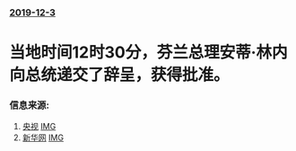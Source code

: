 ### [2019-12-3](/news/2019/12/3/index.md)

##### 
#  当地时间12时30分，芬兰总理安蒂·林内向总统递交了辞呈，获得批准。 




### 信息来源:

1. [央视](https://news.sina.com.cn/w/2019-12-03/doc-iihnzahi5074554.shtml) [IMG](http://n.sinaimg.cn/translate/213/w2048h1365/20191203/1d85-ikcaces0872192.jpg)
2. [新华网](https://tech.sina.com.cn/roll/2019-12-04/doc-iihnzhfz3552073.shtml) [IMG](//n.sinaimg.cn/translate/110/w580h330/20191204/017c-ikhvemx5987877.jpg)
